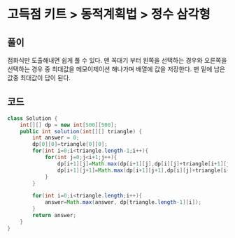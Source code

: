 # 고득점 키트 > 동적계획법 > 정수 삼각형



## 풀이

점화식만 도출해내면 쉽게 풀 수 있다. 맨 꼭대기 부터 왼쪽을 선택하는 경우와 오른쪽을 선택하는 경우 중 최대값을 메모이제이션 해나가며 배열에 값을 저장한다. 맨 밑에 남은 값중 최대값이 답이 된다.



## 코드

```java
class Solution {
    int[][] dp = new int[500][500]; 
    public int solution(int[][] triangle) {
        int answer = 0;
        dp[0][0]=triangle[0][0];
        for(int i=0;i<triangle.length-1;i++){
            for(int j=0;j<i+1;j++){
                dp[i+1][j]=Math.max(dp[i+1][j],dp[i][j]+triangle[i+1][j]);
                dp[i+1][j+1]=Math.max(dp[i+1][j+1],dp[i][j]+triangle[i+1][j+1]);
            }
        }

        for(int i=0;i<triangle.length;i++){
            answer=Math.max(answer, dp[triangle.length-1][i]);
        }
        return answer;
    }
}
```

